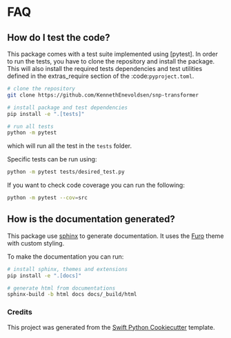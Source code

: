 
# FAQ


## How do I test the code?

This package comes with a test suite implemented using [pytest].
In order to run the tests, you have to clone the repository and install the package.
This will also install the required tests dependencies
and test utilities defined in the extras_require section of the :code:`pyproject.toml`.

```bash
# clone the repository
git clone https://github.com/KennethEnevoldsen/snp-transformer

# install package and test dependencies
pip install -e ".[tests]"

# run all tests
python -m pytest
```

which will run all the test in the `tests` folder.

Specific tests can be run using:

```bash
python -m pytest tests/desired_test.py
```

If you want to check code coverage you can run the following:

```bash
python -m pytest --cov=src
```

## How is the documentation generated?

This package use [sphinx] to generate documentation. It uses the [Furo] theme with
custom styling.

To make the documentation you can run:


```bash
# install sphinx, themes and extensions
pip install -e ".[docs]"

# generate html from documentations
sphinx-build -b html docs docs/_build/html
```

### Credits

This project was generated from the [Swift Python Cookiecutter] template.

[swift python cookiecutter]: https://github.com/MartinBernstorff/swift-python-cookiecutter
[file an issue]: https://github.com/KennethEnevoldsen/snp-transformer/issues
[sphinx]: https://www.sphinx-doc.org/en/master/index.html
[Furo]: https://github.com/pradyunsg/furo
